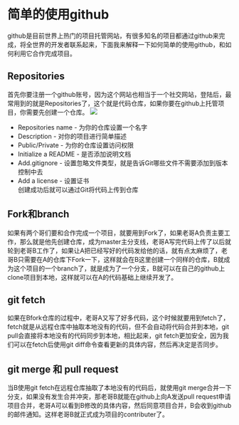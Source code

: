 # 简单的使用github  

github是目前世界上热门的项目托管网站，有很多知名的项目都通过github来完成，将全世界的开发者联系起来，下面我来解释一下如何简单的使用github，和如何利用它合作完成项目。    
## Repositories

首先你要注册一个github账号，因为这个网站也相当于一个社交网站，登陆后，最常用到的就是Repositories了，这个就是代码仓库，如果你要在github上托管项目，你需要先创建一个仓库。
![](http://p1.bpimg.com/567571/dcd1e9809270ce07.png)
* Repositories name - 为你的仓库设置一个名字
* Description - 对你的项目进行简单描述   
* Public/Private - 为你的仓库设置访问权限  
* Initialize a README -  是否添加说明文档  
* Add.gitignore - 设置忽略文件类型，就是告诉Git哪些文件不需要添加到版本控制中去  
* Add a license - 设置证书   
创建成功后就可以通过Git将代码上传到仓库   


## Fork和branch  
如果有两个哥们要和合作完成一个项目，就要用到Fork了，如果老哥A负责主要工作，那么就是他先创建仓库，成为master主分支线，老哥A写完代码上传了以后就轮到老哥B工作了，如果让A把已经写好的代码发给他的话，就有点太麻烦了，老哥B只需要在A的仓库下Fork一下，这样就会在B这里创建一个同样的仓库，B就成为这个项目的一个branch了，就是成为了一个分支，B就可以在自己的github上clone项目到本地，这样就可以在A的代码基础上继续开发了。


## git fetch  
如果在Bfork仓库的过程中，老哥A又写了好多代码，这个时候就要用到fetch了，fetch就是从远程仓库中抽取本地没有的代码，但不会自动将代码合并到本地，git pull会直接将本地没有的代码同步到本地，相比起来，git fetch更加安全，因为我们可以在fetch后使用git diff命令查看更新的具体内容，然后再决定是否同步。


## git merge 和 pull request   
当B使用git fetch在远程仓库抽取了本地没有的代码后，就使用git merge合并一下分支，如果没有发生合并冲突，那老哥B就能在github上向A发送pull request申请项目合并，老哥A可以看到B修改的具体内容，然后同意项目合并，B会收到github的邮件通知。这样老哥B就正式成为项目的contributer了。
